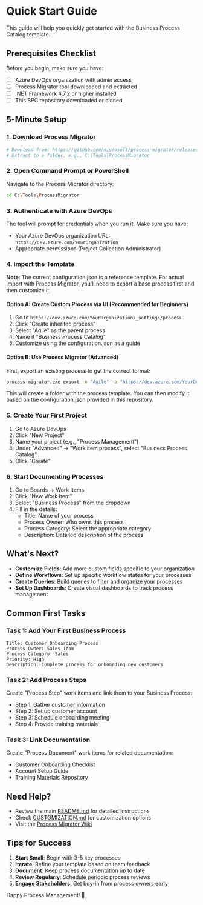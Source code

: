 # Quick Start Guide

This guide will help you quickly get started with the Business Process Catalog template.

## Prerequisites Checklist

Before you begin, make sure you have:

- [ ] Azure DevOps organization with admin access
- [ ] Process Migrator tool downloaded and extracted
- [ ] .NET Framework 4.7.2 or higher installed
- [ ] This BPC repository downloaded or cloned

## 5-Minute Setup

### 1. Download Process Migrator

```bash
# Download from: https://github.com/microsoft/process-migrator/releases
# Extract to a folder, e.g., C:\Tools\ProcessMigrator
```

### 2. Open Command Prompt or PowerShell

Navigate to the Process Migrator directory:

```bash
cd C:\Tools\ProcessMigrator
```

### 3. Authenticate with Azure DevOps

The tool will prompt for credentials when you run it. Make sure you have:
- Your Azure DevOps organization URL: `https://dev.azure.com/YourOrganization`
- Appropriate permissions (Project Collection Administrator)

### 4. Import the Template

**Note**: The current configuration.json is a reference template. For actual import with Process Migrator, you'll need to export a base process first and then customize it.

#### Option A: Create Custom Process via UI (Recommended for Beginners)

1. Go to `https://dev.azure.com/YourOrganization/_settings/process`
2. Click "Create inherited process"
3. Select "Agile" as the parent process
4. Name it "Business Process Catalog"
5. Customize using the configuration.json as a guide

#### Option B: Use Process Migrator (Advanced)

First, export an existing process to get the correct format:

```bash
process-migrator.exe export -n "Agile" -a "https://dev.azure.com/YourOrg"
```

This will create a folder with the process template. You can then modify it based on the configuration.json provided in this repository.

### 5. Create Your First Project

1. Go to Azure DevOps
2. Click "New Project"
3. Name your project (e.g., "Process Management")
4. Under "Advanced" → "Work item process", select "Business Process Catalog"
5. Click "Create"

### 6. Start Documenting Processes

1. Go to Boards → Work Items
2. Click "New Work Item"
3. Select "Business Process" from the dropdown
4. Fill in the details:
   - Title: Name of your process
   - Process Owner: Who owns this process
   - Process Category: Select the appropriate category
   - Description: Detailed description of the process

## What's Next?

- **Customize Fields**: Add more custom fields specific to your organization
- **Define Workflows**: Set up specific workflow states for your processes
- **Create Queries**: Build queries to filter and organize your processes
- **Set Up Dashboards**: Create visual dashboards to track process management

## Common First Tasks

### Task 1: Add Your First Business Process

```
Title: Customer Onboarding Process
Process Owner: Sales Team
Process Category: Sales
Priority: High
Description: Complete process for onboarding new customers
```

### Task 2: Add Process Steps

Create "Process Step" work items and link them to your Business Process:
- Step 1: Gather customer information
- Step 2: Set up customer account
- Step 3: Schedule onboarding meeting
- Step 4: Provide training materials

### Task 3: Link Documentation

Create "Process Document" work items for related documentation:
- Customer Onboarding Checklist
- Account Setup Guide
- Training Materials Repository

## Need Help?

- Review the main [README.md](README.md) for detailed instructions
- Check [CUSTOMIZATION.md](CUSTOMIZATION.md) for customization options
- Visit the [Process Migrator Wiki](https://github.com/microsoft/process-migrator/wiki)

## Tips for Success

1. **Start Small**: Begin with 3-5 key processes
2. **Iterate**: Refine your template based on team feedback
3. **Document**: Keep process documentation up to date
4. **Review Regularly**: Schedule periodic process reviews
5. **Engage Stakeholders**: Get buy-in from process owners early

Happy Process Management! 🚀
